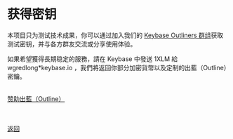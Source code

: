 # 获得密钥

本项目只为测试技术成果，你可以通过加入我们的 <a href="https://keybase.io/team/outliners">Keybase Outliners 群组</a>获取测试密钥，并与各方群友交流或分享使用体验。

如果希望獲得長期稳定的服務，請在 Keybase 中發送 1XLM 給 wgredlong*keybase.io ，我們將返回你部分加密貨幣以及定制的出藍（Outline）密鑰。



<br>
<a href="https://wgredlong.github.io/donate.html">赞助出藍（Outline）</a>

<br><br><a href="https://wgredlong.github.io/">返回</a>
